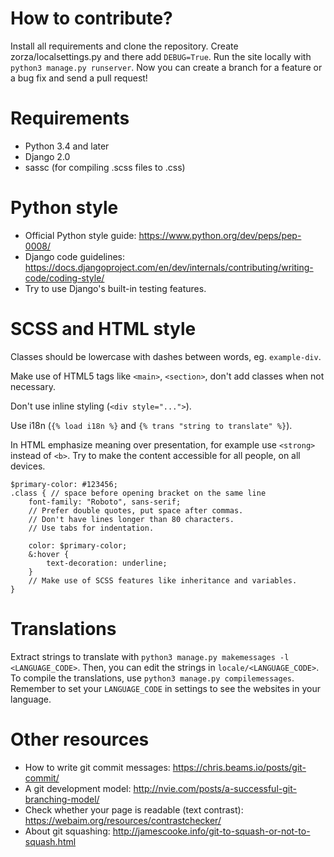 # How to contribute?
Install all requirements and clone the repository.
Create zorza/localsettings.py and there add `DEBUG=True`.
Run the site locally with `python3 manage.py runserver`.
Now you can create a branch for a feature or a bug fix and send a pull request!

# Requirements
* Python 3.4 and later
* Django 2.0
* sassc (for compiling .scss files to .css)

# Python style
* Official Python style guide: https://www.python.org/dev/peps/pep-0008/
* Django code guidelines: https://docs.djangoproject.com/en/dev/internals/contributing/writing-code/coding-style/
* Try to use Django's built-in testing features.

# SCSS and HTML style
Classes should be lowercase with dashes between words, eg. `example-div`.

Make use of HTML5 tags like `<main>`, `<section>`, don't add classes when not necessary.

Don't use inline styling (`<div style="...">`).

Use i18n (`{% load i18n %}` and `{% trans "string to translate" %}`).

In HTML emphasize meaning over presentation,
for example use `<strong>` instead of `<b>`.
Try to make the content accessible for all people, on all devices.

```
$primary-color: #123456;
.class { // space before opening bracket on the same line
	font-family: "Roboto", sans-serif;
	// Prefer double quotes, put space after commas.
	// Don't have lines longer than 80 characters.
	// Use tabs for indentation.

	color: $primary-color;
	&:hover {
		text-decoration: underline;
	}
	// Make use of SCSS features like inheritance and variables.
}
```

# Translations
Extract strings to translate with `python3 manage.py makemessages -l <LANGUAGE_CODE>`.
Then, you can edit the strings in `locale/<LANGUAGE_CODE>`.
To compile the translations, use `python3 manage.py compilemessages`.
Remember to set your `LANGUAGE_CODE` in settings to see the websites in your language.

# Other resources
* How to write git commit messages: https://chris.beams.io/posts/git-commit/
* A git development model: http://nvie.com/posts/a-successful-git-branching-model/
* Check whether your page is readable (text contrast): https://webaim.org/resources/contrastchecker/
* About git squashing: http://jamescooke.info/git-to-squash-or-not-to-squash.html
